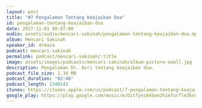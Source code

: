 ```yaml
---
layout: post
title: "#7 Pengalaman Tentang Keajaiban Doa"
id: pengalaman-tentang-keajaiban-doa
date: 2017-11-01 00:07:00
audio: assets/audio/mencari-sakinah/pengalaman-tentang-keajaiban-doa.mp3
album: Mencari Sakinah
speaker_id: drmaza
podcast: mencari-sakinah
permalink: podcast/mencari-sakinah/:title
image: assets/images/podcasts/mencari-sakinah/album-picture-small.jpg
description: Pengalaman Dr. Asri tentang keajaiban doa. 
podcast_file_size: 2.34 MB
podcast_duration: "02:46"
podcast_length: 2340142
itunes: https://itunes.apple.com/us/podcast/7-pengalaman-tentang-keajaiban-doa/id1312701517?i=1000394721888
google_play: https://play.google.com/music/m/Ditfyni645wn2hiefurflm3knsu?t=7_Pengalaman_Tentang_Keajaiban_Doa-Mencari_Sakinah
--- 
```

